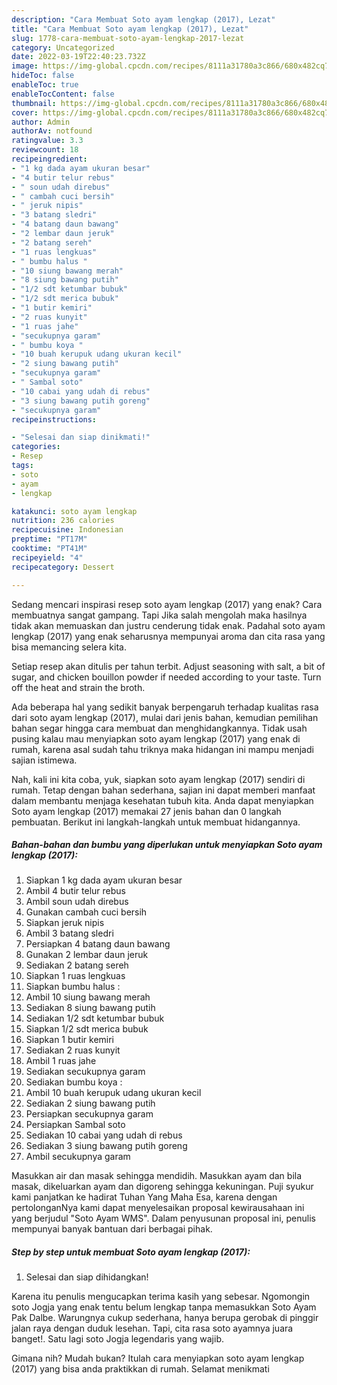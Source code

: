 ```yaml
---
description: "Cara Membuat Soto ayam lengkap (2017), Lezat"
title: "Cara Membuat Soto ayam lengkap (2017), Lezat"
slug: 1778-cara-membuat-soto-ayam-lengkap-2017-lezat
category: Uncategorized
date: 2022-03-19T22:40:23.732Z
image: https://img-global.cpcdn.com/recipes/8111a31780a3c866/680x482cq70/soto-ayam-lengkap-2017-foto-resep-utama.jpg
hideToc: false
enableToc: true
enableTocContent: false
thumbnail: https://img-global.cpcdn.com/recipes/8111a31780a3c866/680x482cq70/soto-ayam-lengkap-2017-foto-resep-utama.jpg
cover: https://img-global.cpcdn.com/recipes/8111a31780a3c866/680x482cq70/soto-ayam-lengkap-2017-foto-resep-utama.jpg
author: Admin
authorAv: notfound
ratingvalue: 3.3
reviewcount: 18
recipeingredient:
- "1 kg dada ayam ukuran besar"
- "4 butir telur rebus"
- " soun udah direbus"
- " cambah cuci bersih"
- " jeruk nipis"
- "3 batang sledri"
- "4 batang daun bawang"
- "2 lembar daun jeruk"
- "2 batang sereh"
- "1 ruas lengkuas"
- " bumbu halus "
- "10 siung bawang merah"
- "8 siung bawang putih"
- "1/2 sdt ketumbar bubuk"
- "1/2 sdt merica bubuk"
- "1 butir kemiri"
- "2 ruas kunyit"
- "1 ruas jahe"
- "secukupnya garam"
- " bumbu koya "
- "10 buah kerupuk udang ukuran kecil"
- "2 siung bawang putih"
- "secukupnya garam"
- " Sambal soto"
- "10 cabai yang udah di rebus"
- "3 siung bawang putih goreng"
- "secukupnya garam"
recipeinstructions:

- "Selesai dan siap dinikmati!"
categories:
- Resep
tags:
- soto
- ayam
- lengkap

katakunci: soto ayam lengkap 
nutrition: 236 calories
recipecuisine: Indonesian
preptime: "PT17M"
cooktime: "PT41M"
recipeyield: "4"
recipecategory: Dessert

---
```



Sedang mencari inspirasi resep soto ayam lengkap (2017) yang enak? Cara membuatnya sangat gampang. Tapi Jika salah mengolah maka hasilnya tidak akan memuaskan dan justru cenderung tidak enak. Padahal soto ayam lengkap (2017) yang enak seharusnya mempunyai aroma dan cita rasa yang bisa memancing selera kita.


Setiap resep akan ditulis per tahun terbit. Adjust seasoning with salt, a bit of sugar, and chicken bouillon powder if needed according to your taste. Turn off the heat and strain the broth.

Ada beberapa hal yang sedikit banyak berpengaruh terhadap kualitas rasa dari soto ayam lengkap (2017), mulai dari jenis bahan, kemudian pemilihan bahan segar hingga cara membuat dan menghidangkannya. Tidak usah pusing kalau mau menyiapkan soto ayam lengkap (2017) yang enak di rumah, karena asal sudah tahu triknya maka hidangan ini mampu menjadi sajian istimewa.


Nah, kali ini kita coba, yuk, siapkan soto ayam lengkap (2017) sendiri di rumah. Tetap dengan bahan sederhana, sajian ini dapat memberi manfaat dalam membantu menjaga kesehatan tubuh kita. Anda dapat menyiapkan Soto ayam lengkap (2017) memakai 27 jenis bahan dan 0 langkah pembuatan. Berikut ini langkah-langkah untuk membuat hidangannya.

<!--inarticleads1-->

##### Bahan-bahan dan bumbu yang diperlukan untuk menyiapkan Soto ayam lengkap (2017):

1. Siapkan 1 kg dada ayam ukuran besar
1. Ambil 4 butir telur rebus
1. Ambil  soun udah direbus
1. Gunakan  cambah cuci bersih
1. Siapkan  jeruk nipis
1. Ambil 3 batang sledri
1. Persiapkan 4 batang daun bawang
1. Gunakan 2 lembar daun jeruk
1. Sediakan 2 batang sereh
1. Siapkan 1 ruas lengkuas
1. Siapkan  bumbu halus :
1. Ambil 10 siung bawang merah
1. Sediakan 8 siung bawang putih
1. Sediakan 1/2 sdt ketumbar bubuk
1. Siapkan 1/2 sdt merica bubuk
1. Siapkan 1 butir kemiri
1. Sediakan 2 ruas kunyit
1. Ambil 1 ruas jahe
1. Sediakan secukupnya garam
1. Sediakan  bumbu koya :
1. Ambil 10 buah kerupuk udang ukuran kecil
1. Sediakan 2 siung bawang putih
1. Persiapkan secukupnya garam
1. Persiapkan  Sambal soto
1. Sediakan 10 cabai yang udah di rebus
1. Sediakan 3 siung bawang putih goreng
1. Ambil secukupnya garam


Masukkan air dan masak sehingga mendidih. Masukkan ayam dan bila masak, dikeluarkan ayam dan digoreng sehingga kekuningan. Puji syukur kami panjatkan ke hadirat Tuhan Yang Maha Esa, karena dengan pertolonganNya kami dapat menyelesaikan proposal kewirausahaan ini yang berjudul &#34;Soto Ayam WMS&#34;. Dalam penyusunan proposal ini, penulis mempunyai banyak bantuan dari berbagai pihak. 

<!--inarticleads2-->

##### Step by step untuk membuat Soto ayam lengkap (2017):


1. Selesai dan siap dihidangkan!

Karena itu penulis mengucapkan terima kasih yang sebesar. Ngomongin soto Jogja yang enak tentu belum lengkap tanpa memasukkan Soto Ayam Pak Dalbe. Warungnya cukup sederhana, hanya berupa gerobak di pinggir jalan raya dengan duduk lesehan. Tapi, cita rasa soto ayamnya juara banget!. Satu lagi soto Jogja legendaris yang wajib. 

Gimana nih? Mudah bukan? Itulah cara menyiapkan soto ayam lengkap (2017) yang bisa anda praktikkan di rumah. Selamat menikmati
